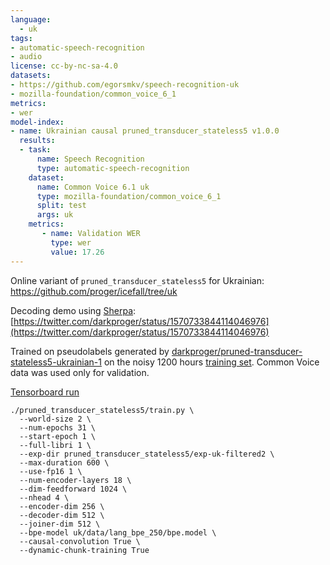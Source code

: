 ```yaml
---
language: 
  - uk
tags:
- automatic-speech-recognition
- audio
license: cc-by-nc-sa-4.0
datasets:
- https://github.com/egorsmkv/speech-recognition-uk
- mozilla-foundation/common_voice_6_1
metrics:
- wer
model-index:
- name: Ukrainian causal pruned_transducer_stateless5 v1.0.0
  results:
  - task: 
      name: Speech Recognition
      type: automatic-speech-recognition
    dataset:
      name: Common Voice 6.1 uk
      type: mozilla-foundation/common_voice_6_1
      split: test
      args: uk
    metrics:
       - name: Validation WER
         type: wer
         value: 17.26
---
```


Online variant of `pruned_transducer_stateless5` for Ukrainian: https://github.com/proger/icefall/tree/uk

Decoding demo using [Sherpa](https://k2-fsa.github.io/sherpa/): [https://twitter.com/darkproger/status/1570733844114046976](https://twitter.com/darkproger/status/1570733844114046976)

Trained on pseudolabels generated by [darkproger/pruned-transducer-stateless5-ukrainian-1](https://huggingface.co/darkproger/pruned-transducer-stateless5-ukrainian-1) on the noisy 1200 hours [training set](https://github.com/egorsmkv/speech-recognition-uk). Common Voice data was used only for validation.

[Tensorboard run](https://tensorboard.dev/experiment/uMmMmZvwS2euyCrj7BlPOQ/)


```
./pruned_transducer_stateless5/train.py \
  --world-size 2 \
  --num-epochs 31 \
  --start-epoch 1 \
  --full-libri 1 \
  --exp-dir pruned_transducer_stateless5/exp-uk-filtered2 \
  --max-duration 600 \
  --use-fp16 1 \
  --num-encoder-layers 18 \
  --dim-feedforward 1024 \
  --nhead 4 \
  --encoder-dim 256 \
  --decoder-dim 512 \
  --joiner-dim 512 \
  --bpe-model uk/data/lang_bpe_250/bpe.model \
  --causal-convolution True \
  --dynamic-chunk-training True
```
